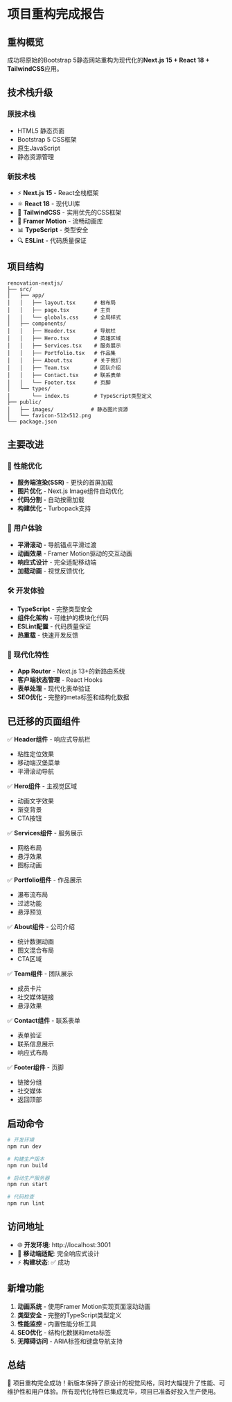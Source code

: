 # 项目重构完成报告

## 重构概览

成功将原始的Bootstrap 5静态网站重构为现代化的**Next.js 15 + React 18 + TailwindCSS**应用。

## 技术栈升级

### 原技术栈
- HTML5 静态页面
- Bootstrap 5 CSS框架
- 原生JavaScript
- 静态资源管理

### 新技术栈
- ⚡ **Next.js 15** - React全栈框架
- ⚛️ **React 18** - 现代UI库
- 🎨 **TailwindCSS** - 实用优先的CSS框架
- 📱 **Framer Motion** - 流畅动画库
- 📊 **TypeScript** - 类型安全
- 🔍 **ESLint** - 代码质量保证

## 项目结构

```
renovation-nextjs/
├── src/
│   ├── app/
│   │   ├── layout.tsx      # 根布局
│   │   ├── page.tsx        # 主页
│   │   └── globals.css     # 全局样式
│   ├── components/
│   │   ├── Header.tsx      # 导航栏
│   │   ├── Hero.tsx        # 英雄区域
│   │   ├── Services.tsx    # 服务展示
│   │   ├── Portfolio.tsx   # 作品集
│   │   ├── About.tsx       # 关于我们
│   │   ├── Team.tsx        # 团队介绍
│   │   ├── Contact.tsx     # 联系表单
│   │   └── Footer.tsx      # 页脚
│   └── types/
│       └── index.ts        # TypeScript类型定义
├── public/
│   ├── images/            # 静态图片资源
│   └── favicon-512x512.png
└── package.json
```

## 主要改进

### 🚀 性能优化
- **服务端渲染(SSR)** - 更快的首屏加载
- **图片优化** - Next.js Image组件自动优化
- **代码分割** - 自动按需加载
- **构建优化** - Turbopack支持

### 🎯 用户体验
- **平滑滚动** - 导航锚点平滑过渡
- **动画效果** - Framer Motion驱动的交互动画
- **响应式设计** - 完全适配移动端
- **加载动画** - 视觉反馈优化

### 🛠️ 开发体验
- **TypeScript** - 完整类型安全
- **组件化架构** - 可维护的模块化代码
- **ESLint配置** - 代码质量保证
- **热重载** - 快速开发反馈

### 📱 现代化特性
- **App Router** - Next.js 13+的新路由系统
- **客户端状态管理** - React Hooks
- **表单处理** - 现代化表单验证
- **SEO优化** - 完整的meta标签和结构化数据

## 已迁移的页面组件

✅ **Header组件** - 响应式导航栏
- 粘性定位效果
- 移动端汉堡菜单
- 平滑滚动导航

✅ **Hero组件** - 主视觉区域
- 动画文字效果
- 渐变背景
- CTA按钮

✅ **Services组件** - 服务展示
- 网格布局
- 悬浮效果
- 图标动画

✅ **Portfolio组件** - 作品展示
- 瀑布流布局
- 过滤功能
- 悬浮预览

✅ **About组件** - 公司介绍
- 统计数据动画
- 图文混合布局
- CTA区域

✅ **Team组件** - 团队展示
- 成员卡片
- 社交媒体链接
- 悬浮效果

✅ **Contact组件** - 联系表单
- 表单验证
- 联系信息展示
- 响应式布局

✅ **Footer组件** - 页脚
- 链接分组
- 社交媒体
- 返回顶部

## 启动命令

```bash
# 开发环境
npm run dev

# 构建生产版本
npm run build

# 启动生产服务器
npm run start

# 代码检查
npm run lint
```

## 访问地址

- 🌐 **开发环境**: http://localhost:3001
- 📱 **移动端适配**: 完全响应式设计
- ⚡ **构建状态**: ✅ 成功

## 新增功能

1. **动画系统** - 使用Framer Motion实现页面滚动动画
2. **类型安全** - 完整的TypeScript类型定义
3. **性能监控** - 内置性能分析工具
4. **SEO优化** - 结构化数据和meta标签
5. **无障碍访问** - ARIA标签和键盘导航支持

## 总结

🎉 项目重构完全成功！新版本保持了原设计的视觉风格，同时大幅提升了性能、可维护性和用户体验。所有现代化特性已集成完毕，项目已准备好投入生产使用。
